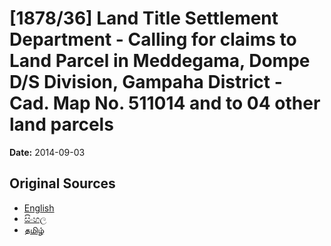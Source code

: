 # [1878/36] Land Title Settlement Department - Calling for claims to Land Parcel in Meddegama, Dompe D/S Division, Gampaha District - Cad. Map No. 511014 and to 04 other land parcels

**Date:** 2014-09-03

## Original Sources

- [English](https://documents.gov.lk/view/extra-gazettes/2014/9/1878-36_E.pdf)
- [සිංහල](https://documents.gov.lk/view/extra-gazettes/2014/9/1878-36_S.pdf)
- [தமிழ்](https://documents.gov.lk/view/extra-gazettes/2014/9/1878-36_T.pdf)
